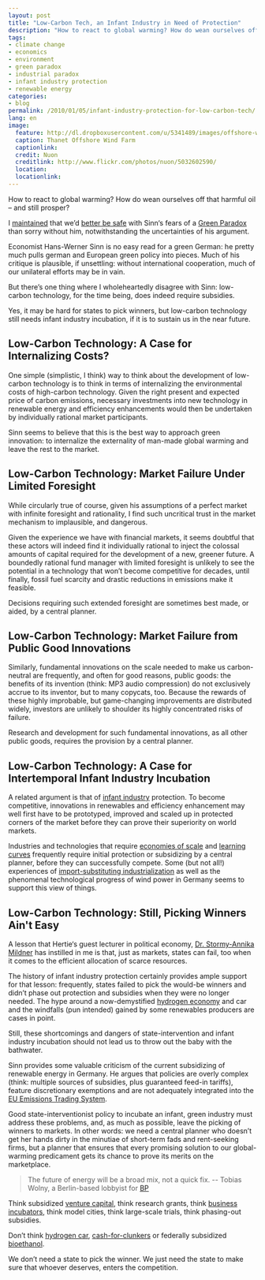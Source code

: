 ```yaml
---
layout: post
title: "Low-Carbon Tech, an Infant Industry in Need of Protection"
description: "How to react to global warming? How do wean ourselves off that harmful oil -- and still prosper?"
tags:
- climate change
- economics
- environment
- green paradox
- industrial paradox
- infant industry protection
- renewable energy
categories:
- blog
permalink: /2010/01/05/infant-industry-protection-for-low-carbon-tech/
lang: en
image:
  feature: http://dl.dropboxusercontent.com/u/5341489/images/offshore-windmills_crop.jpg
  caption: Thanet Offshore Wind Farm
  captionlink:
  credit: Nuon
  creditlink: http://www.flickr.com/photos/nuon/5032602590/
  location:
  locationlink:
---
```


How to react to global warming?
How do wean ourselves off that harmful oil – and still prosper?

I [maintained](http://maxheld.wordpress.com/2009/12/10/the-copenhagen-game/) that we’d [better be safe](http://maxheld.wordpress.com/2009/04/16/for-alarmism/) with Sinn‘s fears of a [Green Paradox](http://en.wikipedia.org/wiki/Green_paradox) than sorry without him, notwithstanding the uncertainties of his argument.

<!--more-->

Economist Hans-Werner Sinn is no easy read for a green German:
he pretty much pulls german and European green policy into pieces.
Much of his critique is plausible, if unsettling:
without international cooperation, much of our unilateral efforts may be in vain.

But there’s one thing where I wholeheartedly disagree with Sinn:
low-carbon technology, for the time being, does indeed require subsidies.

Yes, it may be hard for states to pick winners, but low-carbon technology still needs infant industry incubation, if it is to sustain us in the near future.


## Low-Carbon Technology: A Case for Internalizing Costs?

One simple (simplistic, I think) way to think about the development of low-carbon technology is to think in terms of internalizing the environmental costs of high-carbon technology.
Given the right present and expected price of carbon emissions, necessary investments into new technology in renewable energy and efficiency enhancements would then be undertaken by individually rational market participants.

Sinn seems to believe that this is the best way to approach green innovation:
to internalize the externality of man-made global warming and leave the rest to the market.


## Low-Carbon Technology: Market Failure Under Limited Foresight

While circularly true of course, given his assumptions of a perfect market with infinite foresight and rationality, I find such uncritical trust in the market mechanism to implausible, and dangerous.

Given the experience we have with financial markets, it seems doubtful that these actors will indeed find it individually rational to inject the colossal amounts of capital required for the development of a new, greener future.
A boundedly rational fund manager with limited foresight is unlikely to see the potential in a technology that won’t become competitive for decades, until finally, fossil fuel scarcity and drastic reductions in emissions make it feasible.

Decisions requiring such extended foresight are sometimes best made, or aided, by a central planner.


## Low-Carbon Technology: Market Failure from Public Good Innovations

Similarly, fundamental innovations on the scale needed to make us carbon-neutral are frequently, and often for good reasons, public goods:
the benefits of its invention (think: MP3 audio compression) do not exclusively accrue to its inventor, but to many copycats, too.
Because the rewards of these highly improbable, but game-changing improvements are distributed widely, investors are unlikely to shoulder its highly concentrated risks of failure.

Research and development for such fundamental innovations, as all other public goods, requires the provision by a central planner.


## Low-Carbon Technology: A Case for Intertemporal Infant Industry Incubation

A related argument is that of [infant industry](http://en.wikipedia.org/wiki/International_economics#Infant_industries) protection.
To become competitive, innovations in renewables and efficiency enhancement may well first have to be prototyped, improved and scaled up in protected corners of the market before they can prove their superiority on world markets.

Industries and technologies that require [economies of scale](http://en.wikipedia.org/wiki/Economies_of_scale) and [learning curves](http://en.wikipedia.org/wiki/Learning_curve) frequently require initial protection or subsidizing by a central planner, before they can successfully compete.
Some (but not all!) experiences of [import-substituting industrialization](http://en.wikipedia.org/wiki/Import_substitution_industrialization) as well as the phenomenal technological progress of wind power in Germany seems to support this view of things.


## Low-Carbon Technology: Still, Picking Winners Ain't Easy

A lesson that Hertie‘s guest lecturer in political economy, [Dr. Stormy-Annika Mildner](http://www.swp-berlin.org/en/forscher/forscherprofil.php?id=6148) has instilled in me is that, just as markets, states can fail, too when it comes to the efficient allocation of scarce resources.

The history of infant industry protection certainly provides ample support for that lesson:
frequently, states failed to pick the would-be winners and didn’t phase out protection and subsidies when they were no longer needed. The hype around a now-demystified [hydrogen economy](http://en.wikipedia.org/wiki/Hydrogen_economy) and car and the windfalls (pun intended) gained by some renewables producers are cases in point.

Still, these shortcomings and dangers of state-intervention and infant industry incubation should not lead us to throw out the baby with the bathwater.

Sinn provides some valuable criticism of the current subsidizing of renewable energy in Germany.
He argues that policies are overly complex (think: multiple sources of subsidies, plus guaranteed feed-in tariffs), feature discretionary exemptions and are not adequately integrated into the [EU Emissions Trading System](http://en.wikipedia.org/wiki/European_Union_Emission_Trading_Scheme).

Good state-interventionist policy to incubate an infant, green industry must address these problems, and, as much as possible, leave the picking of winners to markets.
In other words: we need a central planner who doesn’t get her hands dirty in the minutiae of short-term fads and rent-seeking firms, but a planner that ensures that every promising solution to our global-warming predicament gets its chance to prove its merits on the marketplace.

> The future of energy will be a broad mix, not a quick fix.
> -- Tobias Wolny, a Berlin-based lobbyist for [BP](http://www.bp.com/)

Think subsidized [venture capital](http://en.wikipedia.org/wiki/Venture_capital), think research grants, think [business incubators](http://en.wikipedia.org/wiki/Business_incubator), think model cities, think large-scale trials, think phasing-out subsidies.

Don’t think [hydrogen car](http://en.wikipedia.org/wiki/Hydrogen_vehicle), [cash-for-clunkers](http://en.wikipedia.org/wiki/Car_Allowance_Rebate_System) or federally subsidized [bioethanol](http://en.wikipedia.org/wiki/Biofuel).

We don’t need a state to pick the winner. We just need the state to make sure that whoever deserves, enters the competition.